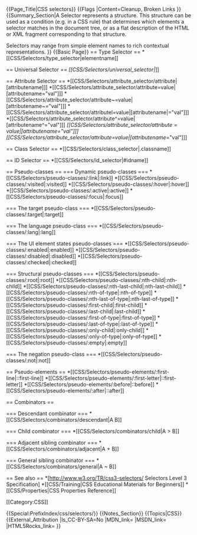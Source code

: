 {{Page_Title|CSS selectors}}
{{Flags
|Content=Cleanup, Broken Links
}}
{{Summary_Section|A Selector represents a structure. This structure can be used as a condition (e.g. in a CSS rule) that determines which elements a selector matches in the document tree, or as a flat description of the HTML or XML fragment corresponding to that structure.

Selectors may range from simple element names to rich contextual representations. 
}}
{{Basic Page}}
== Type Selector ==
*[[CSS/Selectors/type_selector|elementname]]

== Universal Selector ==
*[[CSS/Selectors/universal_selector|*]]

== Attribute Selector ==
*[[CSS/Selectors/attribute_selector/attribute|[attributename]]]
*[[CSS/Selectors/attribute_selector/attribute=value|[attributename="val"]]]
*[[CSS/Selectors/attribute_selector/attribute~=value|[attributename~="val"]]]
*[[CSS/Selectors/attribute_selector/attributel=value|[attributename|="val"]]]
*[[CSS/Selectors/attribute_selector/attribute^=value|[attributename^="val"]]]
*[[CSS/Selectors/attribute_selector/attribute$=value|[attributename$="val"]]]
*[[CSS/Selectors/attribute_selector/attribute*=value|[attributename*="val"]]]

== Class Selector ==
*[[CSS/Selectors/class_selector|.classname]]

== ID Selector ==
*[[CSS/Selectors/id_selector|#idname]]

== Pseudo-classes ==
=== Dynamic pseudo-classes ===
*[[CSS/Selectors/pseudo-classes/:link|:link]]
*[[CSS/Selectors/pseudo-classes/:visited|:visited]]
*[[CSS/Selectors/pseudo-classes/:hover|:hover]]
*[[CSS/Selectors/pseudo-classes/:active|:active]]
*[[CSS/Selectors/pseudo-classes/:focus|:focus]]

=== The target pseudo-class ===
*[[CSS/Selectors/pseudo-classes/:target|:target]]

=== The language pseudo-class ===
*[[CSS/Selectors/pseudo-classes/:lang|:lang]]

=== The UI element states pseudo-classes ===
*[[CSS/Selectors/pseudo-classes/:enabled|:enabled]]
*[[CSS/Selectors/pseudo-classes/:disabled|:disabled]]
*[[CSS/Selectors/pseudo-classes/:checked|:checked]]

=== Structural pseudo-classes ===
*[[CSS/Selectors/pseudo-classes/:root|:root]]
*[[CSS/Selectors/pseudo-classes/:nth-child|:nth-child]]
*[[CSS/Selectors/pseudo-classes/:nth-last-child|:nth-last-child]]
*[[CSS/Selectors/pseudo-classes/:nth-of-type|:nth-of-type]]
*[[CSS/Selectors/pseudo-classes/:nth-last-of-type|:nth-last-of-type]]
*[[CSS/Selectors/pseudo-classes/:first-child|:first-child]]
*[[CSS/Selectors/pseudo-classes/:last-child|:last-child]]
*[[CSS/Selectors/pseudo-classes/:first-of-type|:first-of-type]]
*[[CSS/Selectors/pseudo-classes/:last-of-type|:last-of-type]]
*[[CSS/Selectors/pseudo-classes/:only-child|:only-child]]
*[[CSS/Selectors/pseudo-classes/:only-of-type|:only-of-type]]
*[[CSS/Selectors/pseudo-classes/:empty|:empty]]

=== The negation pseudo-class ===
*[[CSS/Selectors/pseudo-classes/:not|:not]]

== Pseudo-elements ==
*[[CSS/Selectors/pseudo-elements/:first-line|<span>:</span>:first-line]]
*[[CSS/Selectors/pseudo-elements/:first-letter|<span>:</span>:first-letter]]
*[[CSS/Selectors/pseudo-elements/:before|<span>:</span>:before]]
*[[CSS/Selectors/pseudo-elements/:after|<span>:</span>:after]]

== Combinators ==

=== Descendant combinator ===
*[[CSS/Selectors/combinators/descendant|A B]]

=== Child combinator ===
*[[CSS/Selectors/combinators/child|A > B]]

=== Adjacent sibling combinator ===
*[[CSS/Selectors/combinators/adjacent|A + B]]

=== General sibling combinator ===
*[[CSS/Selectors/combinators/general|A ~ B]]


== See also ==
*[http://www.w3.org/TR/css3-selectors/ Selectors Level 3 Specification]
*[[CSS/Training|CSS Educational Materials for Beginners]]
*[[CSS/Properties|CSS Properties Reference]]

[[Category:CSS]]


{{Special:PrefixIndex/css/selectors/}}
{{Notes_Section}}
{{Topics|CSS}}
{{External_Attribution
|Is_CC-BY-SA=No
|MDN_link=
|MSDN_link=
|HTML5Rocks_link=
}}